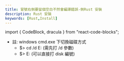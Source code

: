 ```yaml
---
title: 冒號右側要留個空白不然會編譯錯誤-側Rust 安裝
description: Rust 安裝
keywords: [Rust,Install]
---
```

import { CodeBlock, dracula  } from "react-code-blocks";


* 註: windows cmd.exe 下切換磁碟方式
    * $\> cd /d E:     (需先打 /d 參數)
    * $\> E:           (可以直接打 disk 編號)
 

```Rust
```
